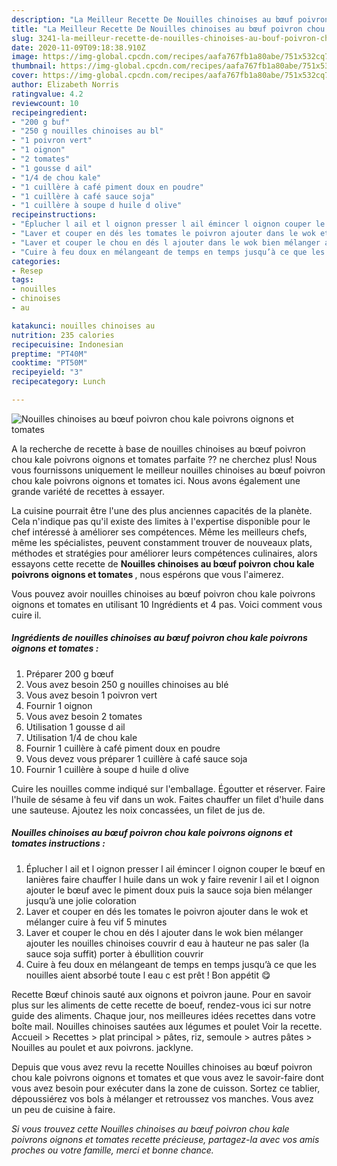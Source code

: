 ```yaml
---
description: "La Meilleur Recette De Nouilles chinoises au bœuf poivron chou kale poivrons oignons et tomates"
title: "La Meilleur Recette De Nouilles chinoises au bœuf poivron chou kale poivrons oignons et tomates"
slug: 3241-la-meilleur-recette-de-nouilles-chinoises-au-bouf-poivron-chou-kale-poivrons-oignons-et-tomates
date: 2020-11-09T09:18:38.910Z
image: https://img-global.cpcdn.com/recipes/aafa767fb1a80abe/751x532cq70/nouilles-chinoises-au-boeuf-poivron-chou-kale-poivrons-oignons-et-tomates-photo-principale-de-la-recette.jpg
thumbnail: https://img-global.cpcdn.com/recipes/aafa767fb1a80abe/751x532cq70/nouilles-chinoises-au-boeuf-poivron-chou-kale-poivrons-oignons-et-tomates-photo-principale-de-la-recette.jpg
cover: https://img-global.cpcdn.com/recipes/aafa767fb1a80abe/751x532cq70/nouilles-chinoises-au-boeuf-poivron-chou-kale-poivrons-oignons-et-tomates-photo-principale-de-la-recette.jpg
author: Elizabeth Norris
ratingvalue: 4.2
reviewcount: 10
recipeingredient:
- "200 g buf"
- "250 g nouilles chinoises au bl"
- "1 poivron vert"
- "1 oignon"
- "2 tomates"
- "1 gousse d ail"
- "1/4 de chou kale"
- "1 cuillère à café piment doux en poudre"
- "1 cuillère à café sauce soja"
- "1 cuillère à soupe d huile d olive"
recipeinstructions:
- "Éplucher l ail et l oignon presser l ail émincer l oignon couper le bœuf en lanières faire chauffer l huile dans un wok y faire revenir l ail et l oignon ajouter le bœuf avec le piment doux puis la sauce soja bien mélanger jusqu’à une jolie coloration"
- "Laver et couper en dés les tomates le poivron ajouter dans le wok et mélanger cuire à feu vif 5 minutes"
- "Laver et couper le chou en dés l ajouter dans le wok bien mélanger ajouter les nouilles chinoises couvrir d eau à hauteur ne pas saler (la sauce soja suffit) porter à ébullition couvrir"
- "Cuire à feu doux en mélangeant de temps en temps jusqu’à ce que les nouilles aient absorbé toute l eau c est prêt ! Bon appétit 😋"
categories:
- Resep
tags:
- nouilles
- chinoises
- au

katakunci: nouilles chinoises au 
nutrition: 235 calories
recipecuisine: Indonesian
preptime: "PT40M"
cooktime: "PT50M"
recipeyield: "3"
recipecategory: Lunch

---
```



![Nouilles chinoises au bœuf poivron chou kale poivrons oignons et tomates](https://img-global.cpcdn.com/recipes/aafa767fb1a80abe/751x532cq70/nouilles-chinoises-au-boeuf-poivron-chou-kale-poivrons-oignons-et-tomates-photo-principale-de-la-recette.jpg)

A la recherche de recette à base de nouilles chinoises au bœuf poivron chou kale poivrons oignons et tomates parfaite ?? ne cherchez plus! Nous vous fournissons uniquement le meilleur nouilles chinoises au bœuf poivron chou kale poivrons oignons et tomates ici. Nous avons également une grande variété de recettes à essayer.

La cuisine pourrait être l'une des plus anciennes capacités de la planète. Cela n'indique pas qu'il existe des limites à l'expertise disponible pour le chef intéressé à améliorer ses compétences. Même les meilleurs chefs, même les spécialistes, peuvent constamment trouver de nouveaux plats, méthodes et stratégies pour améliorer leurs compétences culinaires, alors essayons cette recette de <strong> Nouilles chinoises au bœuf poivron chou kale poivrons oignons et tomates </strong>, nous espérons que vous l'aimerez.

<!--inarticleads1-->

Vous pouvez avoir nouilles chinoises au bœuf poivron chou kale poivrons oignons et tomates en utilisant 10 Ingrédients et 4 pas. Voici comment vous cuire il.

##### Ingrédients de nouilles chinoises au bœuf poivron chou kale poivrons oignons et tomates :

1. Préparer 200 g bœuf
1. Vous avez besoin 250 g nouilles chinoises au blé
1. Vous avez besoin 1 poivron vert
1. Fournir 1 oignon
1. Vous avez besoin 2 tomates
1. Utilisation 1 gousse d ail
1. Utilisation 1/4 de chou kale
1. Fournir 1 cuillère à café piment doux en poudre
1. Vous devez vous préparer 1 cuillère à café sauce soja
1. Fournir 1 cuillère à soupe d huile d olive


Cuire les nouilles comme indiqué sur l&#39;emballage. Égoutter et réserver. Faire l&#39;huile de sésame à feu vif dans un wok. Faites chauffer un filet d&#39;huile dans une sauteuse. Ajoutez les noix concassées, un filet de jus de. 

<!--inarticleads2-->

##### Nouilles chinoises au bœuf poivron chou kale poivrons oignons et tomates instructions :

1. Éplucher l ail et l oignon presser l ail émincer l oignon couper le bœuf en lanières faire chauffer l huile dans un wok y faire revenir l ail et l oignon ajouter le bœuf avec le piment doux puis la sauce soja bien mélanger jusqu’à une jolie coloration
1. Laver et couper en dés les tomates le poivron ajouter dans le wok et mélanger cuire à feu vif 5 minutes
1. Laver et couper le chou en dés l ajouter dans le wok bien mélanger ajouter les nouilles chinoises couvrir d eau à hauteur ne pas saler (la sauce soja suffit) porter à ébullition couvrir
1. Cuire à feu doux en mélangeant de temps en temps jusqu’à ce que les nouilles aient absorbé toute l eau c est prêt ! Bon appétit 😋


Recette Bœuf chinois sauté aux oignons et poivron jaune. Pour en savoir plus sur les aliments de cette recette de boeuf, rendez-vous ici sur notre guide des aliments. Chaque jour, nos meilleures idées recettes dans votre boîte mail. Nouilles chinoises sautées aux légumes et poulet Voir la recette. Accueil &gt; Recettes &gt; plat principal &gt; pâtes, riz, semoule &gt; autres pâtes &gt; Nouilles au poulet et aux poivrons. jacklyne. 

<!--inarticleads1-->

<p>
Depuis que vous avez revu la recette Nouilles chinoises au bœuf poivron chou kale poivrons oignons et tomates et que vous avez le savoir-faire dont vous avez besoin pour exécuter dans la zone de cuisson. Sortez ce tablier, dépoussiérez vos bols à mélanger et retroussez vos manches. Vous avez un peu de cuisine à faire.
</p>

<p>
<i>Si vous trouvez cette Nouilles chinoises au bœuf poivron chou kale poivrons oignons et tomates recette précieuse, partagez-la avec vos amis proches ou votre famille, merci et bonne chance.</i>
</p>
